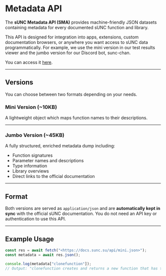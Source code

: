 # Metadata API

The **sUNC Metadata API (SMA)** provides machine-friendly JSON datasets containing metadata for every documented sUNC function and library.

This API is designed for integration into apps, extensions, custom documentation browsers, or anywhere you want access to sUNC data programmatically. For example, we use the mini version in our test results viewer and the jumbo version for our Discord bot, sunc-chan.

You can access it [here](https://docs.sunc.su/api).

---

## Versions

You can choose between two formats depending on your needs.

### Mini Version (~10KB)

A lightweight object which maps function names to their descriptions.

---

### Jumbo Version (~45KB)

A fully structured, enriched metadata dump including:

- Function signatures
- Parameter names and descriptions
- Type information
- Library overviews
- Direct links to the official documentation

---

## Format

Both versions are served as `application/json` and are **automatically kept in sync** with the official sUNC documentation.
You do not need an API key or authentication to use this API.

---

## Example Usage

```js title="Fetching the mini version to print clonefunction's description"
const res = await fetch("<https://docs.sunc.su/api/mini.json>");
const metadata = await res.json();

console.log(metadata["clonefunction"]);
// Output: "clonefunction creates and returns a new function that has the exact same behaviour as the passed function."
```
